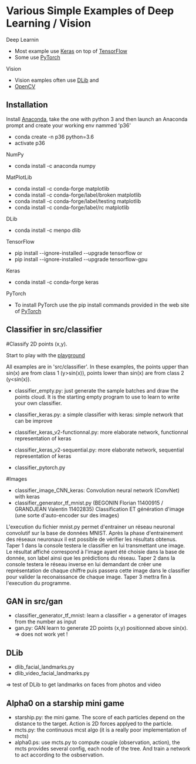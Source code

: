 # Various Simple Examples of Deep Learning / Vision


Deep Learnin
* Most example use [Keras](https://keras.io) on top of [TensorFlow](https://www.tensorflow.org)
* Some use [PyTorch](https://pytorch.org/)

Vision
* Vision eamples often use [DLib](http://dlib.net) and
* [OpenCV](https://opencv.org/)

## Installation

Install [Anaconda](https://www.anaconda.com/download/), take the one with python 3 and then launch an Anaconda prompt and create your working env nammed 'p36'
* conda create -n p36 python=3.6
* activate p36

NumPy
* conda install -c anaconda numpy 

MatPlotLib
* conda install -c conda-forge matplotlib
* conda install -c conda-forge/label/broken matplotlib
* conda install -c conda-forge/label/testing matplotlib
* conda install -c conda-forge/label/rc matplotlib 

DLib
* conda install -c menpo dlib 

TensorFlow
* pip install --ignore-installed --upgrade tensorflow 
or
* pip install --ignore-installed --upgrade tensorflow-gpu 

Keras
* conda install -c conda-forge keras 

PyTorch
* To install PyTorch use the pip install commands provided in the web site of [PyTorch](https://pytorch.org/)



## Classifier in src/classifier

#Classify 2D points (x,y). 

Start to play with the [playground ](https://playground.tensorflow.org/)

All examples are in 'src/classifier'.
In these examples, the points upper than sin(x) are from class 1 (y>sin(x)), points lower than sin(x) are from class 2 (y<sin(x)).
* classifier_empty.py: just generate the sample batches and draw the points cloud. It is the starting empty program to use to learn to write your own classifier.

* classifier_keras.py: a simple classifier with keras: simple network that can be improve
* classifier_keras_v2-functionnal.py: more elaborate network, functionnal representation of keras
* classifier_keras_v2-sequential.py: more elaborate network, sequential representation of keras
* classifier_pytorch.py


#Images
* classifier_image_CNN_keras: Convolution neural network (ConvNet) with keras
* classifier_generator_tf_mnist.py (BEGONIN Florian 11400915 / GRANDJEAN Valentin 11402835)
Classification ET génération d'image (une sorte d'auto-encoder sur des images)

L'execution du fichier mnist.py permet d'entrainer un réseau neuronal convolutif sur la base de données MNIST.
Après la phase d'entrainement des réseaux neuronaux il est possible de vérifier les résultats obtenus.
Taper 1 dans la console testera le classifier en lui transmettant une image. Le résultat affiché
correspond à l'image ayant été choisie dans la base de donnée, son label ainsi que les prédictions du
réseau.
Taper 2 dans la console testera le réseau inverse en lui demandant de créer une représentation de chaque
chiffre puis passera cette image dans le classifier pour valider la reconaissance de chaque image.
Taper 3 mettra fin à l'execution du programme.




## GAN in src/gan
* classifier_generator_tf_mnist: learn a classifier + a generator of images from the number as input
* gan.py: GAN learn to generate 2D points (x,y) positionned above sin(x). 
=> does not work yet !



## DLib
* dlib_facial_landmarks.py
* dlib_video_facial_landmarks.py

=> test of DLib to get landmarks on faces from photos and video


## Alpha0 on a starship mini game
* starship.py: the mini game. The score of each particles depend on the distance to the target. Action is 2D forces applyed to the particle.
* mcts.py: the continuous mcst algo (it is a really poor implementation of mcts)
* alpha0.ps: use mcts.py to compute couple (observation, action), the mcts provides several config, each node of the tree. And train a network to act according to the osbservation.

